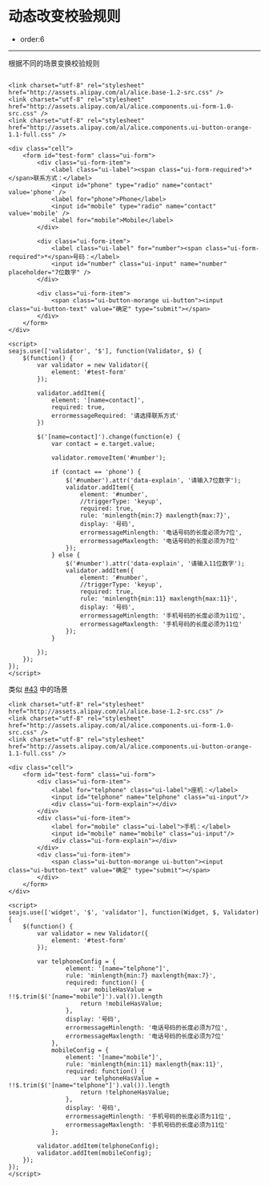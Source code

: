 # 动态改变校验规则

- order:6

-------------

根据不同的场景变换校验规则


````iframe:200

<link charset="utf-8" rel="stylesheet" href="http://assets.alipay.com/al/alice.base-1.2-src.css" />
<link charset="utf-8" rel="stylesheet" href="http://assets.alipay.com/al/alice.components.ui-form-1.0-src.css" />
<link charset="utf-8" rel="stylesheet" href="http://assets.alipay.com/al/alice.components.ui-button-orange-1.1-full.css" />

<div class="cell">
    <form id="test-form" class="ui-form">
        <div class="ui-form-item">
            <label class="ui-label"><span class="ui-form-required">*</span>联系方式：</label>
            <input id="phone" type="radio" name="contact" value='phone' />
            <label for="phone">Phone</label>
            <input id="mobile" type="radio" name="contact" value='mobile' />
            <label for="mobile">Mobile</label>
        </div>

        <div class="ui-form-item">
            <label class="ui-label" for="number"><span class="ui-form-required">*</span>号码：</label>
            <input id="number" class="ui-input" name="number" placeholder="7位数字" />
        </div>

        <div class="ui-form-item">
            <span class="ui-button-morange ui-button"><input class="ui-button-text" value="确定" type="submit"></span>
        </div>
    </form>
</div>

<script>
seajs.use(['validator', '$'], function(Validator, $) {
    $(function() {
        var validator = new Validator({
            element: '#test-form'
        });

        validator.addItem({
            element: '[name=contact]',
            required: true,
            errormessageRequired: '请选择联系方式'
        })

        $('[name=contact]').change(function(e) {
            var contact = e.target.value;

            validator.removeItem('#number');

            if (contact == 'phone') {
                $('#number').attr('data-explain', '请输入7位数字');
                validator.addItem({
                    element: '#number',
                    //triggerType: 'keyup',
                    required: true,
                    rule: 'minlength{min:7} maxlength{max:7}',
                    display: '号码',
                    errormessageMinlength: '电话号码的长度必须为7位',
                    errormessageMaxlength: '电话号码的长度必须为7位'
                });
            } else {
                $('#number').attr('data-explain', '请输入11位数字');
                validator.addItem({
                    element: '#number',
                    //triggerType: 'keyup',
                    required: true,
                    rule: 'minlength{min:11} maxlength{max:11}',
                    display: '号码',
                    errormessageMinlength: '手机号码的长度必须为11位',
                    errormessageMaxlength: '手机号码的长度必须为11位'
                });
            }

        });
    });
});
</script>

````



类似 [#43](https://github.com/aralejs/validator/issues/43) 中的场景


````iframe:200
<link charset="utf-8" rel="stylesheet" href="http://assets.alipay.com/al/alice.base-1.2-src.css" />
<link charset="utf-8" rel="stylesheet" href="http://assets.alipay.com/al/alice.components.ui-form-1.0-src.css" />
<link charset="utf-8" rel="stylesheet" href="http://assets.alipay.com/al/alice.components.ui-button-orange-1.1-full.css" />

<div class="cell">
    <form id="test-form" class="ui-form">
        <div class="ui-form-item">
            <label for="telphone" class="ui-label">座机：</label>
            <input id="telphone" name="telphone" class="ui-input"/>
            <div class="ui-form-explain"></div>
        </div>
        <div class="ui-form-item">
            <label for="mobile" class="ui-label">手机：</label>
            <input id="mobile" name="mobile" class="ui-input"/>
            <div class="ui-form-explain"></div>
        </div>
        <div class="ui-form-item">
            <span class="ui-button-morange ui-button"><input class="ui-button-text" value="确定" type="submit"></span>
        </div>
    </form>
</div>

<script>
seajs.use(['widget', '$', 'validator'], function(Widget, $, Validator) {
    $(function() {
        var validator = new Validator({
            element: '#test-form'
        });

        var telphoneConfig = {
                element: '[name="telphone"]',
                rule: 'minlength{min:7} maxlength{max:7}',
                required: function() {
                    var mobileHasValue = !!$.trim($('[name="mobile"]').val()).length
                    return !mobileHasValue;
                },
                display: '号码',
                errormessageMinlength: '电话号码的长度必须为7位',
                errormessageMaxlength: '电话号码的长度必须为7位'
            },
            mobileConfig = {
                element: '[name="mobile"]',
                rule: 'minlength{min:11} maxlength{max:11}',
                required: function() {
                    var telphoneHasValue = !!$.trim($('[name="telphone"]').val()).length
                    return !telphoneHasValue;
                },
                display: '号码',
                errormessageMinlength: '手机号码的长度必须为11位',
                errormessageMaxlength: '手机号码的长度必须为11位'
            };

        validator.addItem(telphoneConfig);
        validator.addItem(mobileConfig);
    });
});
</script>
````

<script>
/*seajs.use(['widget', '$', 'validator'], function(Widget, $, Validator) {
    $(function() {
        var validator = new Validator({
            element: '#test-form'
        });

        var telphoneConfig = {
                element: '[name="telphone"]',
                rule: 'minlength{min:7} maxlength{max:7}',
                display: '号码',
                errormessageMinlength: '电话号码的长度必须为7位',
                errormessageMaxlength: '电话号码的长度必须为7位'
            },
            mobileConfig = {
                element: '[name="mobile"]',
                rule: 'minlength{min:11} maxlength{max:11}',
                display: '号码',
                errormessageMinlength: '手机号码的长度必须为11位',
                errormessageMaxlength: '手机号码的长度必须为11位'
            };
        var telphoneBind = true,
            mobileBind = false;

        validator.addItem($.extend({required: true}, telphoneConfig));

        $('[name="telphone"]').focus(function() {
            validator.removeItem('[name="mobile"]');
            mobileBind = false;
        });
        $('[name="telphone"]').blur(function() {
            if (!$.trim($(this).val()).length) {
                validator.addItem($.extend({required: true}, mobileConfig));
                mobileBind = true;
            } else if (!telphoneBind) {
                validator.addItem($.extend({required: true}, telphoneConfig));
                telphoneBind = true;
            }
        });
        $('[name="mobile"]').focus(function() {
            validator.removeItem('[name="telphone"]');
            telphoneBind = false;
        });
        $('[name="mobile"]').blur(function() {
            if (!$.trim($(this).val()).length) {
                validator.addItem($.extend({required: true}, telphoneConfig));
                telphoneBind = true;
            } else if (!mobileBind) {
                validator.addItem($.extend({required: true}, mobileConfig));
                mobileBind = true;
            }
        });
    });
});*/
</script>

